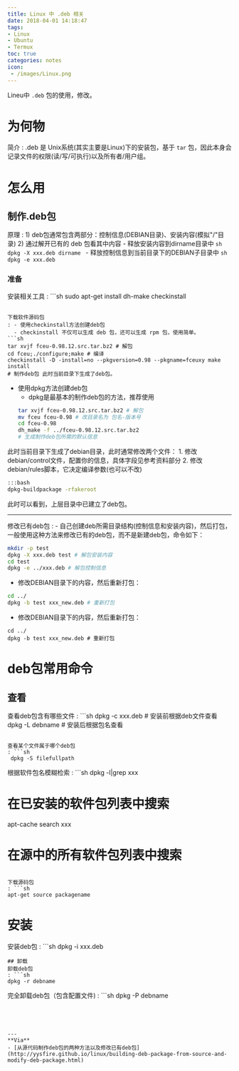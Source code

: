 ```yaml
---
title: Linux 中 .deb 相关
date: 2018-04-01 14:18:47
tags:
- Linux
- Ubuntu
- Termux
toc: true
categories: notes
icon:
 - /images/Linux.png
---
```

Lineu中 `.deb` 包的使用，修改。

# 为何物
简介
: .deb 是 Unix系统(其实主要是Linux)下的安装包，基于 `tar` 包，因此本身会记录文件的权限(读/写/可执行)以及所有者/用户组。

# 怎么用
## 制作.deb包
原理
: 1) deb包通常包含两部分：控制信息(DEBIAN目录)、安装内容(模拟"/"目录)
  2) 通过解开已有的 deb 包看其中内容
      - 释放安装内容到dirname目录中
      ```sh
      dpkg -X xxx.deb dirname
      ```
      - 释放控制信息到当前目录下的DEBIAN子目录中
      ```sh
      dpkg -e xxx.deb
      ```
### 准备
安装相关工具
: ```sh
sudo apt-get install dh-make checkinstall
  ```

下载软件源码包
: - 使用checkinstall方法创建deb包
    - checkinstall 不仅可以生成 deb 包，还可以生成 rpm 包，使用简单。
  ```sh
  tar xvjf fceu-0.98.12.src.tar.bz2 # 解包
  cd fceu;./configure;make # 编译
  checkinstall -D -install=no --pkgversion=0.98 --pkgname=fceuxy make install
  # 制作deb包 此时当前目录下生成了deb包。
  ```
  - 使用dpkg方法创建deb包
    - dpkg是最基本的制作deb包的方法，推荐使用
    ```sh
    tar xvjf fceu-0.98.12.src.tar.bz2 # 解包
    mv fceu fceu-0.98 # 改目录名为 包名-版本号
    cd fceu-0.98
    dh_make -f ../fceu-0.98.12.src.tar.bz2
    # 生成制作deb包所需的默认信息
    ```
  此时当前目录下生成了debian目录，此时通常修改两个文件： 1. 修改debian/control文件，配置你的信息，具体字段见参考资料部分 2. 修改debian/rules脚本，它决定编译参数(也可以不改)
  ```sh
  :::bash
  dpkg-buildpackage -rfakeroot
  ```
  此时可以看到，上层目录中已建立了deb包。

  ---

修改已有deb包
: - 自己创建deb所需目录结构(控制信息和安装内容)，然后打包，一般使用这种方法来修改已有的deb包，而不是新建deb包，命令如下：
  ```sh
  mkdir -p test
  dpkg -X xxx.deb test # 解包安装内容
  cd test
  dpkg -e ../xxx.deb # 解包控制信息
  ```
  - 修改DEBIAN目录下的内容，然后重新打包：
  ```sh
  cd ../
  dpkg -b test xxx_new.deb # 重新打包
  ```
  - 修改DEBIAN目录下的内容，然后重新打包：
  ```linux
  cd ../
  dpkg -b test xxx_new.deb # 重新打包
  ```
# deb包常用命令
## 查看
查看deb包含有哪些文件
: ```sh
dpkg -c xxx.deb # 安装前根据deb文件查看
dpkg -L debname # 安装后根据包名查看
  ```

查看某个文件属于哪个deb包
: ```sh
   dpkg -S filefullpath
  ```
根据软件包名模糊检索
: ```sh
  dpkg -l|grep xxx
  # 在已安装的软件包列表中搜索
  apt-cache search xxx
  # 在源中的所有软件包列表中搜索
  ```

下载源码包
: ```sh
  apt-get source packagename
  ```
# 安装
安装deb包
: ```sh
dpkg -i xxx.deb
  ```
## 卸载
卸载deb包
: ```sh
dpkg -r debname
  ```

完全卸载deb包（包含配置文件)
: ```sh
dpkg -P debname
  ```




---
**Via**
- [从源代码制作deb包的两种方法以及修改已有deb包](http://yysfire.github.io/linux/building-deb-package-from-source-and-modify-deb-package.html)
